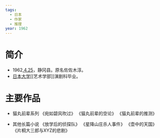```yaml
---
tags:
  - 日本
  - 作家
  - 推理
year: 1962
---
```

# 简介

- 1962[.4.25](2024-04-25.md)，静冈县。原名佐佐木淳。
- [日本大学](日本大学.md)[[艺术学部]]演剧科毕业。
# 主要作品

- 猫丸前辈系列
《宛如碧风吹过》
《猫丸前辈的空论》
《猫丸前辈的推测》

- 其他长篇小说
《放学后的侦探队》
《星降山庄杀人事件》
《壶中的天国》
《片桐大三郎与XYZ的悲剧》